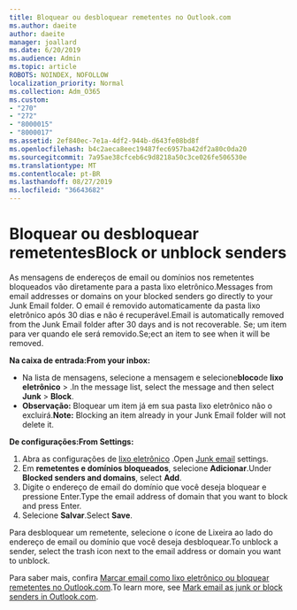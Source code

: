 ```yaml
---
title: Bloquear ou desbloquear remetentes no Outlook.com
ms.author: daeite
author: daeite
manager: joallard
ms.date: 6/20/2019
ms.audience: Admin
ms.topic: article
ROBOTS: NOINDEX, NOFOLLOW
localization_priority: Normal
ms.collection: Adm_O365
ms.custom:
- "270"
- "272"
- "8000015"
- "8000017"
ms.assetid: 2ef840ec-7e1a-4df2-944b-d643fe08bd8f
ms.openlocfilehash: b4c2aeca8eec19487fec6957ba42df2a80c0da20
ms.sourcegitcommit: 7a95ae38cfceb6c9d8218a50c3ce026fe506530e
ms.translationtype: MT
ms.contentlocale: pt-BR
ms.lasthandoff: 08/27/2019
ms.locfileid: "36643682"
---
```

# <a name="block-or-unblock-senders"></a><span data-ttu-id="87fe8-102">Bloquear ou desbloquear remetentes</span><span class="sxs-lookup"><span data-stu-id="87fe8-102">Block or unblock senders</span></span>

<span data-ttu-id="87fe8-103">As mensagens de endereços de email ou domínios nos remetentes bloqueados vão diretamente para a pasta lixo eletrônico.</span><span class="sxs-lookup"><span data-stu-id="87fe8-103">Messages from email addresses or domains on your blocked senders go directly to your Junk Email folder.</span></span> <span data-ttu-id="87fe8-104">O email é removido automaticamente da pasta lixo eletrônico após 30 dias e não é recuperável.</span><span class="sxs-lookup"><span data-stu-id="87fe8-104">Email is automatically removed from the Junk Email folder after 30 days and is not recoverable.</span></span> <span data-ttu-id="87fe8-105">Se; um item para ver quando ele será removido.</span><span class="sxs-lookup"><span data-stu-id="87fe8-105">Se;ect an item to see when it will be removed.</span></span>

<span data-ttu-id="87fe8-106">**Na caixa de entrada:**</span><span class="sxs-lookup"><span data-stu-id="87fe8-106">**From your inbox:**</span></span>

- <span data-ttu-id="87fe8-107">Na lista de mensagens, selecione a mensagem e selecione**bloco**de **lixo eletrônico** > .</span><span class="sxs-lookup"><span data-stu-id="87fe8-107">In the message list, select the message and then select **Junk** > **Block**.</span></span>
- <span data-ttu-id="87fe8-108">**Observação:** Bloquear um item já em sua pasta lixo eletrônico não o excluirá.</span><span class="sxs-lookup"><span data-stu-id="87fe8-108">**Note:** Blocking an item already in your Junk Email folder will not delete it.</span></span>

<span data-ttu-id="87fe8-109">**De configurações:**</span><span class="sxs-lookup"><span data-stu-id="87fe8-109">**From Settings:**</span></span>

1. <span data-ttu-id="87fe8-110">Abra as configurações de [lixo eletrônico](https://outlook.live.com/mail/options/mail/junkEmail) .</span><span class="sxs-lookup"><span data-stu-id="87fe8-110">Open [Junk email](https://outlook.live.com/mail/options/mail/junkEmail) settings.</span></span>
2. <span data-ttu-id="87fe8-111">Em **remetentes e domínios bloqueados**, selecione **Adicionar**.</span><span class="sxs-lookup"><span data-stu-id="87fe8-111">Under **Blocked senders and domains**, select **Add**.</span></span>
3. <span data-ttu-id="87fe8-112">Digite o endereço de email do domínio que você deseja bloquear e pressione Enter.</span><span class="sxs-lookup"><span data-stu-id="87fe8-112">Type the email address of domain that you want to block and press Enter.</span></span>
4. <span data-ttu-id="87fe8-113">Selecione **Salvar**.</span><span class="sxs-lookup"><span data-stu-id="87fe8-113">Select **Save**.</span></span>

<span data-ttu-id="87fe8-114">Para desbloquear um remetente, selecione o ícone de Lixeira ao lado do endereço de email ou domínio que você deseja desbloquear.</span><span class="sxs-lookup"><span data-stu-id="87fe8-114">To unblock a sender, select the trash icon next to the email address or domain you want to unblock.</span></span>

<span data-ttu-id="87fe8-115">Para saber mais, confira [Marcar email como lixo eletrônico ou bloquear remetentes no Outlook.com](https://support.office.com/article/a3ece97b-82f8-4a5e-9ac3-e92fa6427ae4?wt.mc_id=Office_Outlook_com_Alchemy).</span><span class="sxs-lookup"><span data-stu-id="87fe8-115">To learn more, see [Mark email as junk or block senders in Outlook.com](https://support.office.com/article/a3ece97b-82f8-4a5e-9ac3-e92fa6427ae4?wt.mc_id=Office_Outlook_com_Alchemy).</span></span>